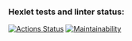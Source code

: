 ### Hexlet tests and linter status:
[![Actions Status](https://github.com/21Kaen/frontend-project-lvl1/workflows/hexlet-check/badge.svg?branch=)](https://github.com/21Kaen/frontend-project-lvl1/actions?query=branch:)
[![Maintainability](https://api.codeclimate.com/v1/badges/695df0b3ead7efb9ae92/maintainability)](https://codeclimate.com/github/21Kaen/frontend-project-lvl1/maintainability)
